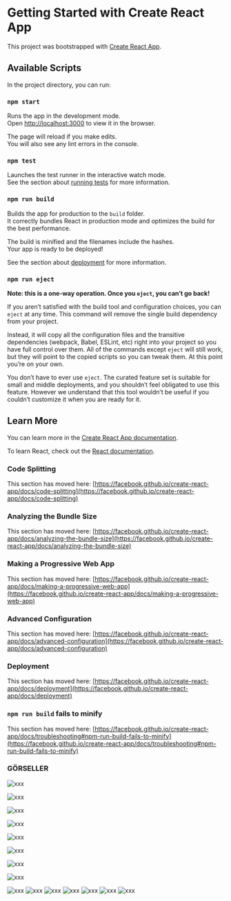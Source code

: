 # Getting Started with Create React App

This project was bootstrapped with [Create React App](https://github.com/facebook/create-react-app).

## Available Scripts

In the project directory, you can run:

### `npm start`

Runs the app in the development mode.\
Open [http://localhost:3000](http://localhost:3000) to view it in the browser.

The page will reload if you make edits.\
You will also see any lint errors in the console.

### `npm test`

Launches the test runner in the interactive watch mode.\
See the section about [running tests](https://facebook.github.io/create-react-app/docs/running-tests) for more information.

### `npm run build`

Builds the app for production to the `build` folder.\
It correctly bundles React in production mode and optimizes the build for the best performance.

The build is minified and the filenames include the hashes.\
Your app is ready to be deployed!

See the section about [deployment](https://facebook.github.io/create-react-app/docs/deployment) for more information.

### `npm run eject`

**Note: this is a one-way operation. Once you `eject`, you can’t go back!**

If you aren’t satisfied with the build tool and configuration choices, you can `eject` at any time. This command will remove the single build dependency from your project.

Instead, it will copy all the configuration files and the transitive dependencies (webpack, Babel, ESLint, etc) right into your project so you have full control over them. All of the commands except `eject` will still work, but they will point to the copied scripts so you can tweak them. At this point you’re on your own.

You don’t have to ever use `eject`. The curated feature set is suitable for small and middle deployments, and you shouldn’t feel obligated to use this feature. However we understand that this tool wouldn’t be useful if you couldn’t customize it when you are ready for it.

## Learn More

You can learn more in the [Create React App documentation](https://facebook.github.io/create-react-app/docs/getting-started).

To learn React, check out the [React documentation](https://reactjs.org/).

### Code Splitting

This section has moved here: [https://facebook.github.io/create-react-app/docs/code-splitting](https://facebook.github.io/create-react-app/docs/code-splitting)

### Analyzing the Bundle Size

This section has moved here: [https://facebook.github.io/create-react-app/docs/analyzing-the-bundle-size](https://facebook.github.io/create-react-app/docs/analyzing-the-bundle-size)

### Making a Progressive Web App

This section has moved here: [https://facebook.github.io/create-react-app/docs/making-a-progressive-web-app](https://facebook.github.io/create-react-app/docs/making-a-progressive-web-app)

### Advanced Configuration

This section has moved here: [https://facebook.github.io/create-react-app/docs/advanced-configuration](https://facebook.github.io/create-react-app/docs/advanced-configuration)

### Deployment

This section has moved here: [https://facebook.github.io/create-react-app/docs/deployment](https://facebook.github.io/create-react-app/docs/deployment)

### `npm run build` fails to minify

This section has moved here: [https://facebook.github.io/create-react-app/docs/troubleshooting#npm-run-build-fails-to-minify](https://facebook.github.io/create-react-app/docs/troubleshooting#npm-run-build-fails-to-minify)

### GÖRSELLER
![xxx](https://github.com/sukoo184/React-HRMS/blob/master/src/logo.svg)


![xxx](https://github.com/sukoo184/React-HRMS/blob/master/images/giri%C5%9F.PNG)

![xxx](https://github.com/sukoo184/React-HRMS/blob/master/images/candidateRegister.PNG)

![xxx](https://github.com/sukoo184/React-HRMS/blob/master/images/giri%C5%9F.PNG)

![xxx](https://github.com/sukoo184/React-HRMS/blob/master/images/personel.PNG)

![xxx](https://github.com/sukoo184/React-HRMS/blob/master/images/onay.PNG)

![xxx](https://github.com/sukoo184/React-HRMS/blob/master/images/i%C5%9F%20veren%20list.PNG)

![xxx](https://github.com/sukoo184/React-HRMS/blob/master/images/i%C5%9F%20veren%20men%C3%BC.PNG)

![xxx](https://github.com/sukoo184/React-HRMS/blob/master/images/i%C5%9F%20ekle.PNG)
![xxx](https://github.com/sukoo184/React-HRMS/blob/master/images/ilan%20detay%C4%B1.PNG)
![xxx](https://github.com/sukoo184/React-HRMS/blob/master/images/cv1.PNG)
![xxx](https://github.com/sukoo184/React-HRMS/blob/master/images/cv2.PNG)
![xxx](https://github.com/sukoo184/React-HRMS/blob/master/images/cv3.PNG)
![xxx](https://github.com/sukoo184/React-HRMS/blob/master/images/g%C3%BCncelleme.PNG)
![xxx](https://github.com/sukoo184/React-HRMS/blob/master/images/favori.PNG)
